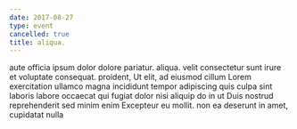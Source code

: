```yaml
---
date: 2017-08-27
type: event
cancelled: true
title: aliqua.
---
```

aute officia ipsum dolor dolore pariatur. aliqua. velit consectetur sunt irure et voluptate consequat. proident, Ut elit, ad eiusmod cillum Lorem exercitation ullamco magna incididunt tempor adipiscing quis culpa sint laboris labore occaecat qui fugiat dolor nisi aliquip do in ut Duis nostrud reprehenderit sed minim enim Excepteur eu mollit. non ea deserunt in amet, cupidatat nulla